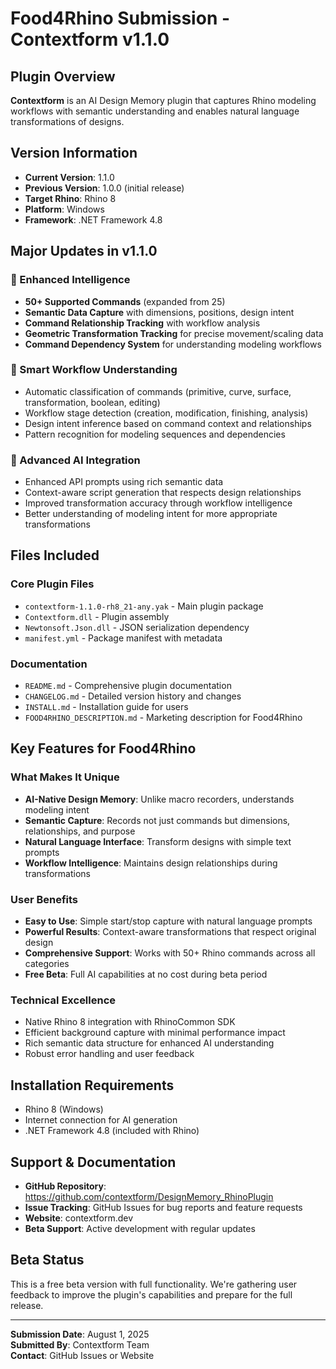 # Food4Rhino Submission - Contextform v1.1.0

## Plugin Overview
**Contextform** is an AI Design Memory plugin that captures Rhino modeling workflows with semantic understanding and enables natural language transformations of designs.

## Version Information
- **Current Version**: 1.1.0
- **Previous Version**: 1.0.0 (initial release)
- **Target Rhino**: Rhino 8
- **Platform**: Windows
- **Framework**: .NET Framework 4.8

## Major Updates in v1.1.0

### 🚀 Enhanced Intelligence
- **50+ Supported Commands** (expanded from 25)
- **Semantic Data Capture** with dimensions, positions, design intent
- **Command Relationship Tracking** with workflow analysis
- **Geometric Transformation Tracking** for precise movement/scaling data
- **Command Dependency System** for understanding modeling workflows

### 🧠 Smart Workflow Understanding
- Automatic classification of commands (primitive, curve, surface, transformation, boolean, editing)
- Workflow stage detection (creation, modification, finishing, analysis)
- Design intent inference based on command context and relationships
- Pattern recognition for modeling sequences and dependencies

### 🤖 Advanced AI Integration  
- Enhanced API prompts using rich semantic data
- Context-aware script generation that respects design relationships
- Improved transformation accuracy through workflow intelligence
- Better understanding of modeling intent for more appropriate transformations

## Files Included

### Core Plugin Files
- `contextform-1.1.0-rh8_21-any.yak` - Main plugin package
- `Contextform.dll` - Plugin assembly
- `Newtonsoft.Json.dll` - JSON serialization dependency
- `manifest.yml` - Package manifest with metadata

### Documentation
- `README.md` - Comprehensive plugin documentation
- `CHANGELOG.md` - Detailed version history and changes
- `INSTALL.md` - Installation guide for users
- `FOOD4RHINO_DESCRIPTION.md` - Marketing description for Food4Rhino

## Key Features for Food4Rhino

### What Makes It Unique
- **AI-Native Design Memory**: Unlike macro recorders, understands modeling intent
- **Semantic Capture**: Records not just commands but dimensions, relationships, and purpose
- **Natural Language Interface**: Transform designs with simple text prompts
- **Workflow Intelligence**: Maintains design relationships during transformations

### User Benefits
- **Easy to Use**: Simple start/stop capture with natural language prompts
- **Powerful Results**: Context-aware transformations that respect original design
- **Comprehensive Support**: Works with 50+ Rhino commands across all categories
- **Free Beta**: Full AI capabilities at no cost during beta period

### Technical Excellence
- Native Rhino 8 integration with RhinoCommon SDK
- Efficient background capture with minimal performance impact
- Rich semantic data structure for enhanced AI understanding
- Robust error handling and user feedback

## Installation Requirements
- Rhino 8 (Windows)
- Internet connection for AI generation
- .NET Framework 4.8 (included with Rhino)

## Support & Documentation
- **GitHub Repository**: https://github.com/contextform/DesignMemory_RhinoPlugin
- **Issue Tracking**: GitHub Issues for bug reports and feature requests
- **Website**: contextform.dev
- **Beta Support**: Active development with regular updates

## Beta Status
This is a free beta version with full functionality. We're gathering user feedback to improve the plugin's capabilities and prepare for the full release.

---

**Submission Date**: August 1, 2025  
**Submitted By**: Contextform Team  
**Contact**: GitHub Issues or Website